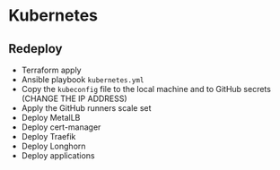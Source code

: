 # Kubernetes

## Redeploy

- Terraform apply
- Ansible playbook `kubernetes.yml`
- Copy the `kubeconfig` file to the local machine and to GitHub secrets (CHANGE THE IP ADDRESS)
- Apply the GitHub runners scale set
- Deploy MetalLB
- Deploy cert-manager
- Deploy Traefik
- Deploy Longhorn
- Deploy applications